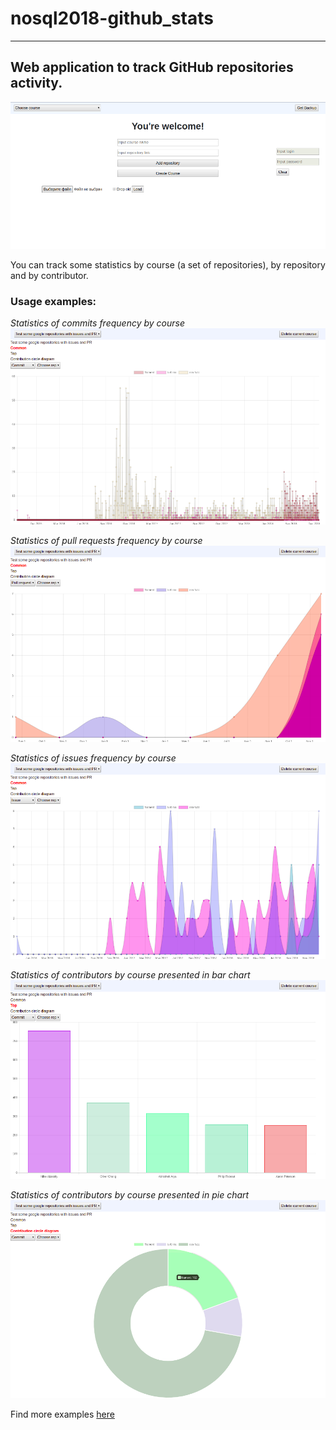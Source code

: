 # nosql2018-github_stats
---

## Web application to track GitHub repositories activity.  
![](images/main.png)

You can track some statistics by course (a set of repositories), by repository and by contributor.

### Usage examples:

*Statistics of commits frequency by course*
![](images/commits_frequency_by_course.png)

*Statistics of pull requests frequency by course*
![](images/pull_requests_frequency_by_course.png)

*Statistics of issues frequency by course*
![](images/issues_frequency_by_course.png)

*Statistics of contributors by course presented in bar chart*
![](images/best_contributors_by_course.png)

*Statistics of contributors by course presented in pie chart*
![](images/course_contributors_comparing.png)

Find more examples [here](./EXAMPLES.md)